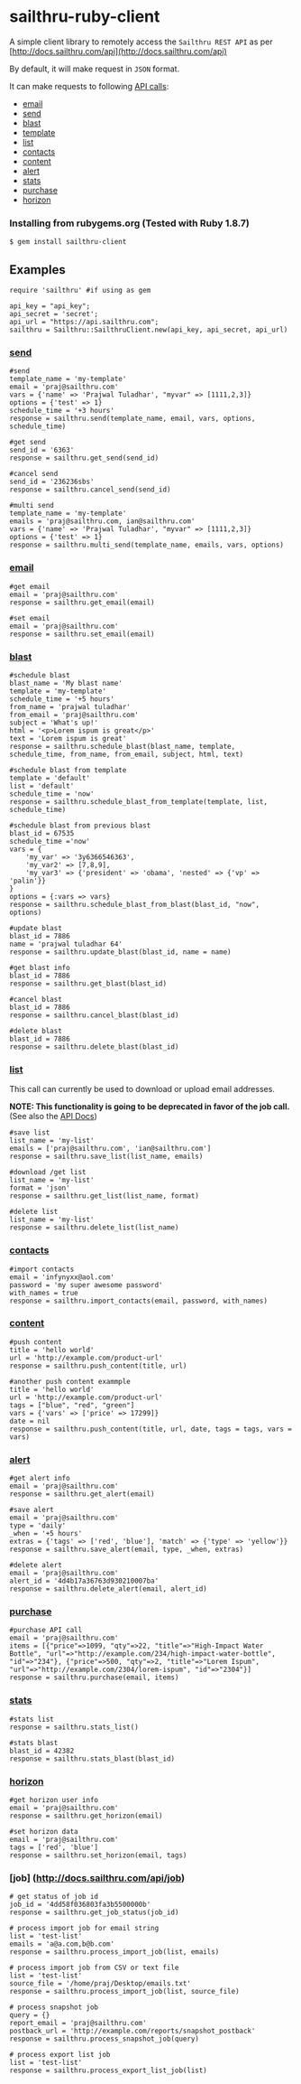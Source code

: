 sailthru-ruby-client
====================

A simple client library to remotely access the `Sailthru REST API` as per [http://docs.sailthru.com/api](http://docs.sailthru.com/api)

By default, it will make request in `JSON` format.

It can make requests to following [API calls](http://docs.sailthru.com/api):

* [email](http://docs.sailthru.com/api/email)
* [send](http://docs.sailthru.com/api/send)
* [blast](http://docs.sailthru.com/api/blast)
* [template](http://docs.sailthru.com/api/template)
* [list](http://docs.sailthru.com/api/list)
* [contacts](http://docs.sailthru.com/api/contacts)
* [content](http://docs.sailthru.com/api/content)
* [alert](http://docs.sailthru.com/api/alert)
* [stats](http://docs.sailthru.com/api/stats)
* [purchase](http://docs.sailthru.com/api/purchase)
* [horizon](http://docs.sailthru.com/api/horizon)

### Installing from rubygems.org (Tested with Ruby 1.8.7)
    $ gem install sailthru-client

Examples
--------
	require 'sailthru' #if using as gem

 	api_key = "api_key";
    api_secret = 'secret';
    api_url = "https://api.sailthru.com";
 	sailthru = Sailthru::SailthruClient.new(api_key, api_secret, api_url)

### [send](http://docs.sailthru.com/api/send)

    #send
    template_name = 'my-template'
    email = 'praj@sailthru.com'
    vars = {'name' => 'Prajwal Tuladhar', "myvar" => [1111,2,3]}
    options = {'test' => 1}
    schedule_time = '+3 hours'
    response = sailthru.send(template_name, email, vars, options, schedule_time)

    #get send
    send_id = '6363'
    response = sailthru.get_send(send_id)

    #cancel send
    send_id = '236236sbs'
    response = sailthru.cancel_send(send_id)

    #multi send
    template_name = 'my-template'
    emails = 'praj@sailthru.com, ian@sailthru.com'
    vars = {'name' => 'Prajwal Tuladhar', "myvar" => [1111,2,3]}
    options = {'test' => 1}
    response = sailthru.multi_send(template_name, emails, vars, options)

### [email](http://docs.sailthru.com/api/email)

    #get email
    email = 'praj@sailthru.com'
    response = sailthru.get_email(email)

    #set email
    email = 'praj@sailthru.com'
    response = sailthru.set_email(email)

### [blast](http://docs.sailthru.com/api/blast)

	#schedule blast
	blast_name = 'My blast name'
	template = 'my-template'
	schedule_time = '+5 hours'
	from_name = 'prajwal tuladhar'
	from_email = 'praj@sailthru.com'
	subject = 'What's up!'
	html = '<p>Lorem ispum is great</p>'
	text = 'Lorem ispum is great'
	response = sailthru.schedule_blast(blast_name, template, schedule_time, from_name, from_email, subject, html, text)

    #schedule blast from template
    template = 'default'
    list = 'default'
    schedule_time = 'now'
    response = sailthru.schedule_blast_from_template(template, list, schedule_time)

    #schedule blast from previous blast
    blast_id = 67535
    schedule_time ='now'
    vars = {
        'my_var' => '3y6366546363',
        'my_var2' => [7,8,9],
        'my_var3' => {'president' => 'obama', 'nested' => {'vp' => 'palin'}}
    }
    options = {:vars => vars}
    response = sailthru.schedule_blast_from_blast(blast_id, "now", options)

	#update blast
	blast_id = 7886
	name = 'prajwal tuladhar 64'
	response = sailthru.update_blast(blast_id, name = name)

	#get blast info
	blast_id = 7886
	response = sailthru.get_blast(blast_id)

	#cancel blast
	blast_id = 7886
	response = sailthru.cancel_blast(blast_id)

	#delete blast
	blast_id = 7886
	response = sailthru.delete_blast(blast_id)


### [list](http://docs.sailthru.com/api/list)

This call can currently be used to download or upload email addresses.

**NOTE: This functionality is going to be deprecated in favor of the job call.**  (See also the [API Docs](http://docs.sailthru.com/api/list))

	#save list
	list_name = 'my-list'
	emails = ['praj@sailthru.com', 'ian@sailthru.com']
	response = sailthru.save_list(list_name, emails)

	#download /get list
	list_name = 'my-list'
	format = 'json'
	response = sailthru.get_list(list_name, format)

	#delete list
	list_name = 'my-list'
	response = sailthru.delete_list(list_name)

### [contacts](http://docs.sailthru.com/api/contacts)

	#import contacts
	email = 'infynyxx@aol.com'
	password = 'my super awesome password'
	with_names = true
	response = sailthru.import_contacts(email, password, with_names)

### [content](http://docs.sailthru.com/api/content)

	#push content
	title = 'hello world'
    url = 'http://example.com/product-url'
    response = sailthru.push_content(title, url)

    #another push content exammple
    title = 'hello world'
    url = 'http://example.com/product-url'
    tags = ["blue", "red", "green"]
    vars = {'vars' => ['price' => 17299]}
    date = nil
	response = sailthru.push_content(title, url, date, tags = tags, vars = vars)

### [alert](http://docs.sailthru.com/api/alert)

	#get alert info
	email = 'praj@sailthru.com'
	response = sailthru.get_alert(email)

	#save alert
	email = 'praj@sailthru.com'
	type = 'daily'
	_when = '+5 hours'
	extras = {'tags' => ['red', 'blue'], 'match' => {'type' => 'yellow'}}
	response = sailthru.save_alert(email, type, _when, extras)

	#delete alert
	email = 'praj@sailthru.com'
	alert_id = '4d4b17a36763d930210007ba'
	response = sailthru.delete_alert(email, alert_id)

### [purchase](http://docs.sailthru.com/api/purchase)

	#purchase API call
	email = 'praj@sailthru.com'
	items = [{"price"=>1099, "qty"=>22, "title"=>"High-Impact Water Bottle", "url"=>"http://example.com/234/high-impact-water-bottle", "id"=>"234"}, {"price"=>500, "qty"=>2, "title"=>"Lorem Ispum", "url"=>"http://example.com/2304/lorem-ispum", "id"=>"2304"}]
	response = sailthru.purchase(email, items)

### [stats](http://docs.sailthru.com/api/stats)

	#stats list
	response = sailthru.stats_list()

	#stats blast
	blast_id = 42382
	response = sailthru.stats_blast(blast_id)

### [horizon](http://docs.sailthru.com/api/horizon)

	#get horizon user info
	email = 'praj@sailthru.com'
	response = sailthru.get_horizon(email)

	#set horizon data
	email = 'praj@sailthru.com'
	tags = ['red', 'blue']
	response = sailthru.set_horizon(email, tags)

### [job] (http://docs.sailthru.com/api/job)

    # get status of job id
    job_id = '4dd58f036803fa3b5500000b'
    response = sailthru.get_job_status(job_id)

    # process import job for email string
    list = 'test-list'
    emails = 'a@a.com,b@b.com'
    response = sailthru.process_import_job(list, emails)

    # process import job from CSV or text file
    list = 'test-list'
    source_file = '/home/praj/Desktop/emails.txt'
    response = sailthru.process_import_job(list, source_file)

    # process snapshot job
    query = {}
    report_email = 'praj@sailthru.com'
    postback_url = 'http://example.com/reports/snapshot_postback'
    response = sailthru.process_snapshot_job(query)

    # process export list job
    list = 'test-list'
    response = sailthru.process_export_list_job(list)
